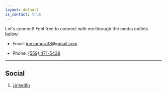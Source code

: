 ```yaml
---
layout: default
is_contact: true
---
```

Let's connect! Feel free to connect with me through the media outlets below:

* Email: [jonzamora18@gmail.com](mailto:jonzamora18@gmail.com)

* Phone: [(559) 471-5438](tel:(559)471-5438)

---

## Social

1. [LinkedIn](https://linkedin.com/in/jonzamora18)